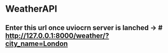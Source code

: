 # WeatherAPI

## Enter this url once uviocrn server is lanched -> # http://127.0.0.1:8000/weather/?city_name=London
